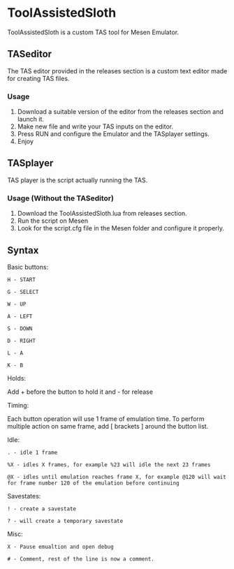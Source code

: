 # ToolAssistedSloth

ToolAssistedSloth is a custom TAS tool for Mesen Emulator.

## TASeditor
The TAS editor provided in the releases section is a custom text editor made for creating TAS files.

### Usage
1. Download a suitable version of the editor from the releases section and launch it. 
2. Make new file and write your TAS inputs on the editor.
3. Press RUN and configure the Emulator and the TASplayer settings.
4. Enjoy

## TASplayer
TAS player is the script actually running the TAS.

### Usage (Without the TASeditor) 
1. Download the ToolAssistedSloth.lua from releases section.
2. Run the script on Mesen
3. Look for the script.cfg file in the Mesen folder and configure it properly.

## Syntax
Basic buttons:

`H - START`

`G - SELECT`


`W - UP`

`A - LEFT`

`S - DOWN`

`D - RIGHT`


`L - A`

`K - B`


Holds:

Add + before the button to hold it and - for release

Timing:

Each button operation will use 1 frame of emulation time. To perform multiple action on same frame, add [ brackets ] around the button list.

Idle:

`. - idle 1 frame`

`%X - idles X frames, for example %23 will idle the next 23 frames`

`@X - idles until emulation reaches frame X, for example @120 will wait for frame number 120 of the emulation before continuing`


Savestates:

`! - create a savestate`

`? - will create a temporary savestate`


Misc:

`X - Pause emualtion and open debug`

`# - Comment, rest of the line is now a comment.`

